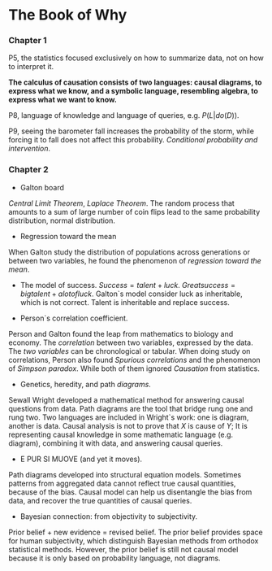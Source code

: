 # The Book of Why

### Chapter 1

P5, the statistics focused exclusively on how to summarize data, not on how to interpret it.

**The calculus of causation consists of two languages: causal diagrams, to express what we know, and a symbolic language, resembling algebra, to express what we want to know.** 

P8, language of knowledge and language of queries, e.g. $P(L|do(D))$.

P9, seeing the barometer fall increases the probability of the storm, while forcing it to fall does not affect this probability. *Conditional probability and intervention*.

### Chapter 2

- Galton board

*Central Limit Theorem*, *Laplace Theorem*.
The random process that amounts to a sum of large number of coin flips lead to the same probability distribution, normal distribution.

- Regression toward the mean

When Galton study the distribution of populations across generations or between two variables, he found the phenomenon of *regression toward the mean*.
- The model of success.
 $Success = talent + luck$.
 $Great success = big talent + a lot of luck$.
 Galton`s model consider luck as inheritable, which is not correct. Talent is inheritable and replace success.

- Person`s correlation coefficient.

 Person and Galton found the leap from mathematics to biology and economy. The *correlation* between two variables, expressed by the data. The *two variables* can be chronological or tabular.
 When doing study on correlations, Person also found *Spurious correlations* and the phenomenon of *Simpson paradox*.
 While both of them ignored *Causation* from statistics.

- Genetics, heredity, and path *diagrams*. 

 Sewall Wright developed a mathematical method for answering causal questions from data. 
 Path diagrams are the tool that bridge rung one and rung two. Two languages are included in Wright`s work: one is diagram, another is data. 
 Causal analysis is not to prove that $X$ is cause of $Y$; It is representing causal knowledge in some mathematic language (e.g. diagram), combining it with data, and answering causal queries.

- E PUR SI MUOVE (and yet it moves).

 Path diagrams developed into structural equation models. Sometimes patterns from aggregated data cannot reflect true causal quantities, because of the bias. Causal model can help us disentangle the bias from data, and recover the true quantities of causal queries.

- Bayesian connection: from objectivity to subjectivity.

 Prior belief + new evidence = revised belief. The prior belief provides space for human subjectivity, which distinguish Bayesian methods from orthodox statistical methods. However, the prior belief is still not causal model because it is only based on probability language, not diagrams.  

